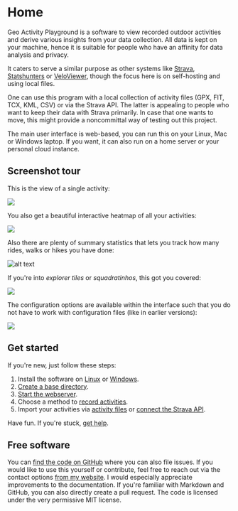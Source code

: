 # Home

Geo Activity Playground is a software to view recorded outdoor activities and derive various insights from your data collection. All data is kept on your machine, hence it is suitable for people who have an affinity for data analysis and privacy.

It caters to serve a similar purpose as other systems like [Strava](https://strava.com/), [Statshunters](https://statshunters.com/) or [VeloViewer](https://veloviewer.com/), though the focus here is on self-hosting and using local files.

One can use this program with a local collection of activity files (GPX, FIT, TCX, KML, CSV) or via the Strava API. The latter is appealing to people who want to keep their data with Strava primarily. In case that one wants to move, this might provide a noncommittal way of testing out this project.

The main user interface is web-based, you can run this on your Linux, Mac or Windows laptop. If you want, it can also run on a home server or your personal cloud instance.

## Screenshot tour

This is the view of a single activity:

![](screenshot-activity.png)

You also get a beautiful interactive heatmap of all your activities:

![](screenshot-heatmap.png)

Also there are plenty of summary statistics that lets you track how many rides, walks or hikes you have done:

![alt text](screenshot-summary.png)

If you're into _explorer tiles_ or _squadratinhos_, this got you covered:

![](screenshot-explorer.png)

The configuration options are available within the interface such that you do not have to work with configuration files (like in earlier versions):

![](screenshot-settings.png)

## Get started

If you're new, just follow these steps:

1. Install the software on [Linux](install-on-linux.md) or [Windows](install-on-windows.md).
2. [Create a base directory](create-a-base-directory.md).
3. [Start the webserver](starting-the-webserver.md).
4. Choose a method to [record activities](record-activities.md).
5. Import your activities via [activity files](import-activity-files.md) or [connect the Strava API](connect-strava-api.md).

Have fun. If you're stuck, [get help](get-help.md).

## Free software

You can [find the code on GitHub](https://github.com/martin-ueding/geo-activity-playground) where you can also file issues. If you would like to use this yourself or contribute, feel free to reach out via the contact options [from my website](https://martin-ueding.de/). I would especially appreciate improvements to the documentation. If you're familiar with Markdown and GitHub, you can also directly create a pull request. The code is licensed under the very permissive MIT license.